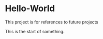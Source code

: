 # Hello-World
This project is for references to future projects 
 
This is the start of something. 
